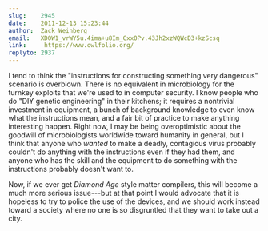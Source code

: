 ```yaml
---
slug:    2945
date:    2011-12-13 15:23:44
author:  Zack Weinberg
email:   XD0W1_vrWY5u.4ima+u8Im_Cxx0Pv.43Jh2xzWQWcD3+kzScsq
link:     https://www.owlfolio.org/
replyto: 2937
---
```


I tend to think the "instructions for constructing something very
dangerous" scenario is overblown.  There is no equivalent in
microbiology for the turnkey exploits that we're used to in computer
security.  I know people who do "DIY genetic engineering" in their
kitchens; it requires a nontrivial investment in equipment, a bunch of
background knowledge to even know what the instructions mean, and a
fair bit of practice to make anything interesting happen.  Right now,
I may be being overoptimistic about the goodwill of microbiologists
worldwide toward humanity in general, but I think that anyone who
<i>wanted</i> to make a deadly, contagious virus probably couldn't do
anything with the instructions even if they had them, and anyone who
has the skill and the equipment to do something with the instructions
probably doesn't want to.

Now, if we ever get <i>Diamond Age</i> style matter compilers, this
will become a much more serious issue---but at that point I would
advocate that it is hopeless to try to police the use of the devices,
and we should work instead toward a society where no one is so
disgruntled that they want to take out a city.
